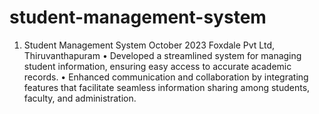 # student-management-system
1. Student Management System October 2023 Foxdale Pvt Ltd, Thiruvanthapuram • Developed a streamlined system for managing student information, ensuring easy access to accurate academic records. • Enhanced communication and collaboration by integrating features that facilitate seamless information sharing among students, faculty, and administration.
